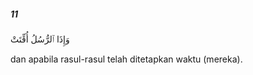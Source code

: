 ##### 11

<span class="ayah">وَإِذَا ٱلرُّسُلُ أُقِّتَتْ</span>

<span class="ayah_translation">dan apabila rasul-rasul telah ditetapkan waktu (mereka).</span>
